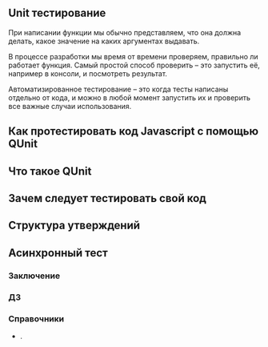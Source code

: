 ## Unit тестирование

При написании функции мы обычно представляем, что она должна делать, какое значение на каких аргументах выдавать.

В процессе разработки мы время от времени проверяем, правильно ли работает функция. Самый простой способ проверить – это запустить её, например в консоли, и посмотреть результат.

Автоматизированное тестирование – это когда тесты написаны отдельно от кода, и можно в любой момент запустить их и проверить все важные случаи использования.

## Как протестировать код Javascript с помощью QUnit
## Что такое QUnit
## Зачем следует тестировать свой код
## Структура утверждений
## Асинхронный тест

### Заключение

### ДЗ

### Справочники
- []().